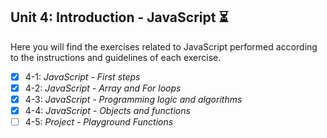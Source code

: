## Unit 4: Introduction - JavaScript :hourglass_flowing_sand:

Here you will find the exercises related to JavaScript performed according to the instructions and guidelines of each exercise.

- [X] 4-1: _JavaScript - First steps_
- [X] 4-2: _JavaScript - Array and For loops_
- [X] 4-3: _JavaScript - Programming logic and algorithms_
- [X] 4-4: _JavaScript - Objects and functions_
- [ ] 4-5: _Project - Playground Functions_